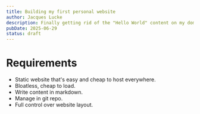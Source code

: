 ```yaml
---
title: Building my first personal website
author: Jacques Lucke
description: Finally getting rid of the "Hello World" content on my domain.
pubDate: 2025-06-29
status: draft
---
```


# Requirements

* Static website that's easy and cheap to host everywhere.
* Bloatless, cheap to load.
* Write content in markdown.
* Manage in git repo.
* Full control over website layout.
